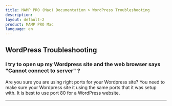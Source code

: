 ```yaml
---
title: MAMP PRO (Mac) Documentation > WordPress Troubleshooting
description: 
layout: default-2
product: MAMP PRO Mac
language: en
---
```


## WordPress Troubleshooting

### I try to open up my Wordpress site and the web browser says "Cannot connect to server" ?

Are you sure you are using right ports for your Wordpress site? You need to make sure your Wordpress site it using the same ports that it was setup with. It is best to use port 80 for a WordPress website.

---



